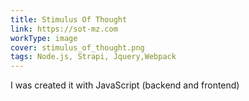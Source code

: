 ```yaml
---
title: Stimulus Of Thought
link: https://sot-mz.com
workType: image
cover: stimulus_of_thought.png
tags: Node.js, Strapi, Jquery,Webpack
---
```


I was created it with JavaScript (backend and frontend)
